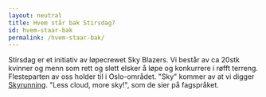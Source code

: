 ```yaml
---
layout: neutral
title: Hvem står bak Stirsdag?
id: hvem-staar-bak
permalink: /hvem-staar-bak/
---
```


Stirsdag er et initiativ av løpecrewet Sky Blazers. Vi består av ca 20stk kvinner og menn som rett og slett elsker å løpe og konkurrere i røfft terreng. Flesteparten av oss holder til i Oslo-området. "Sky" kommer av at vi digger [Skyrunning](https://en.wikipedia.org/wiki/Skyrunning). "Less cloud, more sky!", som de sier på fagspråket.

